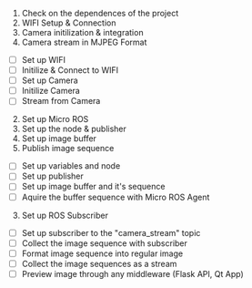 1. Check on the dependences of the project
  1. WIFI Setup & Connection
  2. Camera initilization & integration
  3. Camera stream in MJPEG Format
  - [ ] Set up WIFI
  - [ ] Initilize & Connect to WIFI
  - [ ] Set up Camera
  - [ ] Initilize Camera
  - [ ] Stream from Camera
2. Set up Micro ROS
  1. Set up the node & publisher
  2. Set up image buffer
  3. Publish image sequence
  - [ ] Set up variables and node
  - [ ] Set up publisher
  - [ ] Set up image buffer and it's sequence
  - [ ] Aquire the buffer sequence with Micro ROS Agent
3. Set up ROS Subscriber
  - [ ] Set up subscriber to the "camera_stream" topic
  - [ ] Collect the image sequence with subscriber
  - [ ] Format image sequence into regular image
  - [ ] Collect the image sequences as a stream
  - [ ] Preview image through any middleware (Flask API, Qt App)